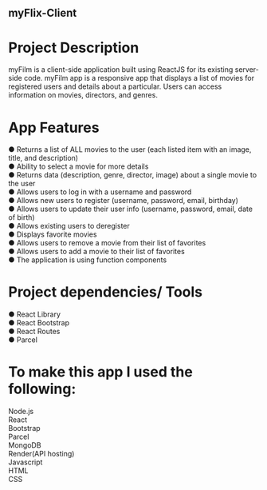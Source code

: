 ## myFlix-Client

# Project Description

myFilm is a client-side application built using ReactJS for its existing server-side code. myFilm app is a responsive app that displays a list of movies for registered users and details about a particular. Users can access information on movies, directors, and genres.

# App Features

● Returns a list of ALL movies to the user (each listed item with an image, title, and description) <br />
● Ability to select a movie for more details <br />
● Returns data (description, genre, director, image) about a single movie to the user <br />
● Allows users to log in with a username and password <br />
● Allows new users to register (username, password, email, birthday) <br />
● Allows users to update their user info (username, password, email, date of birth) <br />
● Allows existing users to deregister <br />
● Displays favorite movies <br />
● Allows users to remove a movie from their list of favorites <br />
● Allows users to add a movie to their list of favorites <br />
● The application is using function components <br />

# Project dependencies/ Tools

● React Library <br />
● React Bootstrap <br />
● React Routes <br />
● Parcel <br />

# To make this app I used the following:

Node.js <br />
React <br />
Bootstrap <br />
Parcel <br />
MongoDB <br />
Render(API hosting) <br />
Javascript <br />
HTML <br />
CSS <br />
